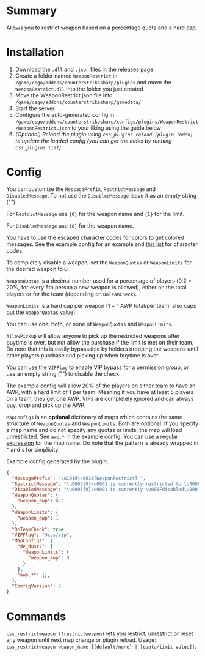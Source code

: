 # Summary
Allows you to restrict weapon based on a percentage quota and a hard cap.

# Installation
1. Download the `.dll` and `.json` files in the releases page
2. Create a folder named `WeaponRestrict` in `/game/csgo/addons/counterstrikesharp/plugins` and move the `WeaponRestrict.dll` into the folder you just created
3. Move the WeaponRestrict.json file into `/game/csgo/addons/counterstrikesharp/gamedata/`
4. Start the server
5. Configure the auto-generated config in `/game/csgo/addons/counterstrikesharp/configs/plugins/WeaponRestrict/WeaponRestrict.json` to your liking using the guide below
6. *(Optional) Reload the plugin using `css_plugins reload [plugin index]` to update the loaded config (you can get the index by running `css_plugins list`)*

# Config
You can customize the `MessagePrefix`, `RestrictMessage` and `DisabledMessage`. To not use the `DisabledMessage` leave it as an empty string ("").

For `RestrictMessage` use `{0}` for the weapon name and `{1}` for the limit.

For `DisabledMessage` use `{0}` for the weapon name. 

You have to use the escaped character codes for colors to get colored messages. See the example config for an example and [this list](https://github.com/roflmuffin/CounterStrikeSharp/blob/e1f9b5635eb21a7e2e31b1783b1b676719f88593/managed/CounterStrikeSharp.API/Modules/Utils/ChatColors.cs#L19) for character codes.

To completely disable a weapon, set the `WeaponQuotas` or `WeaponLimits` for the desired weapon to 0.

`WeaponQuotas` is a decimal number used for a percentage of players (0.2 = 20%, for every 5th person a new weapon is allowed), either on the total players or for the team (depending on `DoTeamCheck`).

`WeaponLimits` is a hard cap per weapon (1 = 1 AWP total/per team, also caps out the `WeaponQuotas` value).

You can use one, both, or none of `WeaponQuotas` and `WeaponLimits`.

`AllowPickup` will allow anyone to pick up the restricted weapons after buytime is over, but not allow the purchase if the limit is met on their team. Do note that this is easily bypassable by holders dropping the weapons until other players purchase and picking up when buytime is over.

You can use the `VIPFlag` to enable VIP bypass for a permission group, or use an empty string ("") to disable the check.

The example config will allow 20% of the players on either team to have an AWP, with a hard limit of 1 per team. Meaning if you have at least 5 players on a team, they get one AWP. 
VIPs are completely ignored and can always buy, drop and pick up the AWP.

`MapConfigs` is an **optional** dictionary of maps which contains the same structure of `WeaponQuotas` and `WeaponLimits`. Both are optional.
If you specify a map name and do not specify any quotas or limits, the map will load unrestricted. See `awp.*` in the example config.
You can use a [regular expression](https://regex101.com/) for the map name. Do note that the pattern is already wrapped in `^` and `$` for simplicity.

Example config generated by the plugin:
```json
{
  "MessagePrefix": "\u1010\u0010[WeaponRestrict] ",
  "RestrictMessage": "\u0003{0}\u0001 is currently restricted to \u000F{1}\u0001 per team.",
  "DisabledMessage": "\u0003{0}\u0001 is currently \u000Fdisabled\u0001.",
  "WeaponQuotas": {
    "weapon_awp": 0.2
  },
  "WeaponLimits": {
    "weapon_awp": 1
  },
  "DoTeamCheck": true,
  "VIPFlag": "@css/vip",
  "MapConfigs": {
    "de_dust2": {
      "WeaponLimits": {
        "weapon_awp": 0
      }
    },
    "awp.*": {},
  },
  "ConfigVersion": 2
}
```

# Commands
`css_restrictweapon (!restrictweapon)` lets you restrict, unrestrict or reset any weapon until next map change or plugin reload. Usage: `css_restrictweapon weapon_name [[default/none] | [quota/limit value]]`.
